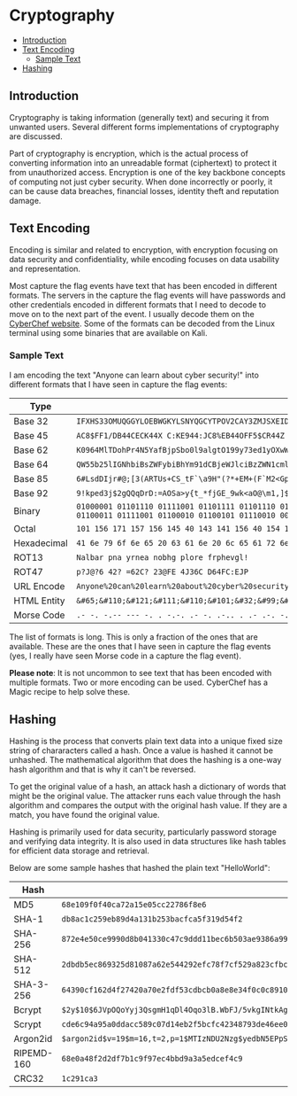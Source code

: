 # Cryptography

- [Introduction](#introduction)
- [Text Encoding](#text-encoding)
  - [Sample Text](#sample-text)
- [Hashing](#hashing)

## Introduction

Cryptography is taking information (generally text) and securing it from unwanted users. Several different forms implementations of cryptography are discussed.

Part of cryptography is encryption, which is the actual process of converting information into an unreadable format (ciphertext) to protect it from unauthorized access. Encryption is one of the key backbone concepts of computing not just cyber security. When done incorrectly or poorly, it can be cause data breaches, financial losses, identity theft and reputation damage.

## Text Encoding

Encoding is similar and related to encryption, with encryption focusing on data security and confidentiality, while encoding focuses on data usability and representation.

Most capture the flag events have text that has been encoded in different formats. The servers in the capture the flag events will have passwords and other credentials encoded in different formats that I need to decode to move on to the next part of the event. I usually decode them on the [CyberChef website](https://cyberchef.com). Some of the formats can be decoded from the Linux terminal using some binaries that are available on Kali.

### Sample Text

I am encoding the text "Anyone can learn about cyber security!" into different formats that I have seen in capture the flag events:

| Type | Text |
| --- | --- |
| Base 32 | `IFXHS33OMUQGGYLOEBWGKYLSNYQGCYTPOV2CAY3ZMJSXEIDTMVRXK4TJOR4SC===` |
| Base 45 | `AC8$FF1/DB44CECK44X C:KE944:JC8%EB44OFF5$CR44Z C6%E-ED4EF` |
| Base 62 | `K0964MlTDohPr4N5YafBjpSbo0l9algtO199y73ed1yOXwW2CfJ` |
| Base 64 | `QW55b25lIGNhbiBsZWFybiBhYm91dCBjeWJlciBzZWN1cml0eSE=` |
| Base 85 | ```6#LsdDIjr#@;[3(ARTUs+CS_tF`\a9H"(?*+EM+(F`M2<Gp*``` |
| Base 92 | `9!kped3j$2gQQqDrD:=AOSa>y{t_*fjGE_9wk<aO@\m1,]$` |
| Binary | `01000001 01101110 01111001 01101111 01101110 01100101 00100000 01100011 01100001 01101110 00100000 01101100 01100101 01100001 01110010 01101110 00100000 01100001 01100010 01101111 01110101 01110100 00100000 01100011 01111001 01100010 01100101 01110010 00100000 01110011 01100101 01100011 01110101 01110010 01101001 01110100 01111001 00100001` |
| Octal | `101 156 171 157 156 145 40 143 141 156 40 154 145 141 162 156 40 141 142 157 165 164 40 143 171 142 145 162 40 163 145 143 165 162 151 164 171 41` |
| Hexadecimal | `41 6e 79 6f 6e 65 20 63 61 6e 20 6c 65 61 72 6e 20 61 62 6f 75 74 20 63 79 62 65 72 20 73 65 63 75 72 69 74 79 21` |
| ROT13 | `Nalbar pna yrnea nobhg plore frphevgl!` |
| ROT47 | `p?J@?6 42? =62C? 23@FE 4J36C D64FC:EJP` |
| URL Encode | `Anyone%20can%20learn%20about%20cyber%20security!` |
| HTML Entity | `&#65;&#110;&#121;&#111;&#110;&#101;&#32;&#99;&#97;&#110;&#32;&#108;&#101;&#97;&#114;&#110;&#32;&#97;&#98;&#111;&#117;&#116;&#32;&#99;&#121;&#98;&#101;&#114;&#32;&#115;&#101;&#99;&#117;&#114;&#105;&#116;&#121;&excl;` |
| Morse Code | `.- -. -.-- --- -. . -.-. .- -. .-.. . .- .-. -. .- -... --- ..- - -.-. -.-- -... . .-. ... . -.-. ..- .-. .. - -.-- -.-.--` |

The list of formats is long. This is only a fraction of the ones that are available. These are the ones that I have seen in capture the flag events (yes, I really have seen Morse code in a capture the flag event).

**Please note**: It is not uncommon to see text that has been encoded with multiple formats. Two or more encoding can be used. CyberChef has a Magic recipe to help solve these.

## Hashing

Hashing is the process that converts plain text data into a unique fixed size string of chararacters called a hash. Once a value is hashed it cannot be unhashed. The mathematical algorithm that does the hashing is a one-way hash algorithm and that is why it can't be reversed.

To get the original value of a hash, an attack hash a dictionary of words that might be the original value. The attacker runs each value through the hash algorithm and compares the output with the original hash value. If they are a match, you have found the original value.

Hashing is primarily used for data security, particularly password storage and verifying data integrity. It is also used in data structures like hash tables for efficient data storage and retrieval.

Below are some sample hashes that hashed the plain text "HelloWorld":

| Hash | Sample |
| --- | --- |
| MD5 | `68e109f0f40ca72a15e05cc22786f8e6` |
| SHA-1 | `db8ac1c259eb89d4a131b253bacfca5f319d54f2` |
| SHA-256 | `872e4e50ce9990d8b041330c47c9ddd11bec6b503ae9386a99da8584e9bb12c4` |
| SHA-512 | `2dbdb5ec869325d81087a62e544292efc78f7cf529a823cfbc97c22e1584191e0a9b52eae0d4f5942283c8f96217ac351c399accdc16b24ca39f45ef0d4e7a76` |
| SHA-3-256 | `64390cf162d4f27420a70e2fdf53cdbcb0a8e8e34f0c0c891085468f52492fd0` |
| Bcrypt | `$2y$10$6JVpOQoYyj3QsgmH1qDl4Oqo3lB.WbFJ/5vkgINtkAgxM5R75Um9C` |
| Scrypt | `cde6c94a95a0ddacc589c07d14eb2f5bcfc42348793de46ee0c148e55287be7d673d6716708d7b5b2bf3ddeba9214f1b3bff7f00e2bfc70b62b1bef86553fb00` |
| Argon2id | `$argon2id$v=19$m=16,t=2,p=1$MTIzNDU2Nzg$yedbN5EPpSh4V8nMP5pKnA` |
| RIPEMD-160 | `68e0a48f2d2df7b1c9f97ec4bbd9a3a5edcef4c9` |
| CRC32 | `1c291ca3` |
